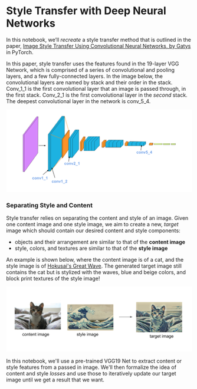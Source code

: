 # Style Transfer with Deep Neural Networks

In this notebook, we’ll *recreate* a style transfer method that is outlined in the paper, [Image Style Transfer Using Convolutional Neural Networks, by Gatys](https://www.cv-foundation.org/openaccess/content_cvpr_2016/papers/Gatys_Image_Style_Transfer_CVPR_2016_paper.pdf) in PyTorch.

In this paper, style transfer uses the features found in the 19-layer VGG Network, which is comprised of a series of convolutional and pooling layers, and a few fully-connected layers. In the image below, the convolutional layers are named by stack and their order in the stack. Conv_1_1 is the first convolutional layer that an image is passed through, in the first stack. Conv_2_1 is the first convolutional layer in the *second* stack. The deepest convolutional layer in the network is conv_5_4.

![alt text](https://github.com/Yogesh-S/28-Style-Transfer-using-VGG19/blob/main/vgg19_convlayers.png?raw=true)

### Separating Style and Content

Style transfer relies on separating the content and style of an image. Given one content image and one style image, we aim to create a new, _target_ image which should contain our desired content and style components:
* objects and their arrangement are similar to that of the **content image**
* style, colors, and textures are similar to that of the **style image**

An example is shown below, where the content image is of a cat, and the style image is of [Hokusai's Great Wave](https://en.wikipedia.org/wiki/The_Great_Wave_off_Kanagawa). The generated target image still contains the cat but is stylized with the waves, blue and beige colors, and block print textures of the style image!

![alt text](https://github.com/Yogesh-S/28-Style-Transfer-using-VGG19/blob/main/style_tx_cat.png?raw=true)

In this notebook, we'll use a pre-trained VGG19 Net to extract content or style features from a passed in image. We'll then formalize the idea of content and style _losses_ and use those to iteratively update our target image until we get a result that we want.
